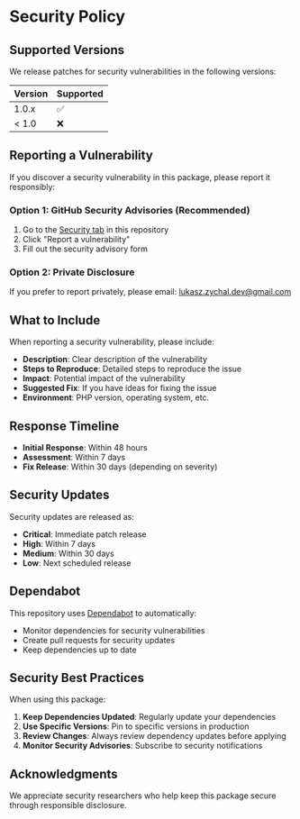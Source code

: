 # Security Policy

## Supported Versions

We release patches for security vulnerabilities in the following versions:

| Version | Supported          |
| ------- | ------------------ |
| 1.0.x   | :white_check_mark: |
| < 1.0   | :x:                |

## Reporting a Vulnerability

If you discover a security vulnerability in this package, please report it responsibly:

### Option 1: GitHub Security Advisories (Recommended)
1. Go to the [Security tab](https://github.com/lukaszzychal/env-loader-php/security) in this repository
2. Click "Report a vulnerability"
3. Fill out the security advisory form

### Option 2: Private Disclosure
If you prefer to report privately, please email: lukasz.zychal.dev@gmail.com

## What to Include

When reporting a security vulnerability, please include:

- **Description**: Clear description of the vulnerability
- **Steps to Reproduce**: Detailed steps to reproduce the issue
- **Impact**: Potential impact of the vulnerability
- **Suggested Fix**: If you have ideas for fixing the issue
- **Environment**: PHP version, operating system, etc.

## Response Timeline

- **Initial Response**: Within 48 hours
- **Assessment**: Within 7 days
- **Fix Release**: Within 30 days (depending on severity)

## Security Updates

Security updates are released as:
- **Critical**: Immediate patch release
- **High**: Within 7 days
- **Medium**: Within 30 days
- **Low**: Next scheduled release

## Dependabot

This repository uses [Dependabot](https://dependabot.com/) to automatically:
- Monitor dependencies for security vulnerabilities
- Create pull requests for security updates
- Keep dependencies up to date

## Security Best Practices

When using this package:

1. **Keep Dependencies Updated**: Regularly update your dependencies
2. **Use Specific Versions**: Pin to specific versions in production
3. **Review Changes**: Always review dependency updates before applying
4. **Monitor Security Advisories**: Subscribe to security notifications

## Acknowledgments

We appreciate security researchers who help keep this package secure through responsible disclosure.
